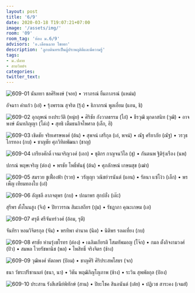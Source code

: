 ```yaml
---
layout: post
title: '6/9'
date: 2020-03-18 T19:07:21+07:00
image: '/assets/img/'
room: '09'
room_tag: 'ห้อง ม.6/9'
advisors: 'อ.เดือนฉาย ไชยตา'
description: 'ลูกบดินทรเป็นผู้ประพฤติดีและมีความรู้'
tags:
- ม.ปลาย
- สายวิทย์ฯ
categories:
twitter_text:
---
```

![609-01](https://res.cloudinary.com/dbruw74ms/image/upload/c_fit,w_760/v1584534609/609-01_fmauqk.png)
นันทยา ชลศิริพงษ์ (จอย) • วราภรณ์ ยิ้มภาภรณ์ (แหม่ม)

อัจฉรา คำแก้ว (เอ๋) • รุ้งพรรณ สุจริต (รุ้ง) • ธิภาภรณ์ พูลเอี่ยม (แอน, ธิ)

![609-02](https://res.cloudinary.com/dbruw74ms/image/upload/c_fit,w_760/v1584534599/609-02_p1y1cm.png)
อุกฤษณ์ ยงประวัติ (หนุ่ย) • ศิริชัย กังวาลธรรม (ไก่) • ธีรวุฒิ มุกดาสนิท (วุฒิ) • อาจพงษ์ ฉันทภิญญา (โด่ง) • สุทธิ เต็มธนกิจไพศาล (เล็ก, ฮิ)

![609-03](https://res.cloudinary.com/dbruw74ms/image/upload/c_fit,w_760/v1584534613/609-03_ot4xjq.png)
เชิดชัย จริยเศรษพงศ์ (ต้น) • สุพจน์ เสรีกุล (เอ๋, พจน์) • ณัฐ ศรียาภัย (ณัฐ) • วรวุธ ไกรทอง (กบ) • ชาญชัย ศุภวิทิตพัฒนา (ชาญ)

![609-04](https://res.cloudinary.com/dbruw74ms/image/upload/c_fit,w_760/v1584534606/609-04_egbzbj.png)
เกรียงศักดิ์ เจนเจริญวงศ์ (เอก) • ชุติกร กาญจนวิไล (ชุ) • กันตนพ ฐิติรุ่งเรือง (นพ)

ปกรณ์ พฤษเจริญ (ต๋อง) • พรชัย โพธิ์พันธุ์ (ต้น) • ศุภลักษณ์ เกษมสุข (เฒ่า)

![609-05](https://res.cloudinary.com/dbruw74ms/image/upload/c_fit,w_760/v1584534613/609-05_gjp5pr.png)
สมรวย ชูเฟื่องฟ้า (รวย) • วรัญญา วณิชย์วรนันต์ (แอน) • รัตนา แซ่โง้ว (เล็ก) • พรเพ็ญ เทียมทองใบ (เอ๋)

![609-06](https://res.cloudinary.com/dbruw74ms/image/upload/c_fit,w_760/v1584534559/609-06_bvlto7.png)
อัญชลี ลาภจตุพร (กบ) • ปถมาพร สุกปลั่ง (เต๊ะ)

สุรีพร ตั้งโนนสูง (จิง) • ปิยาวรรณ สิมะเสถียร (บุ๋ม) • รัชฎาภา คุณะเกษม (เอ)


![609-07](https://res.cloudinary.com/dbruw74ms/image/upload/c_fit,w_760/v1584534609/609-07_md6xck.png)
ศรุตี ศรีจันทร์วงศ์ (อ้อม, รุตี)

จันทิรา หอมวิจิตรกุล (จัน) • พรทิพา คำนาค (นิด) • นิติพร รอดเที่ยง (กบ)

![609-08](https://res.cloudinary.com/dbruw74ms/image/upload/c_fit,w_760/v1584534745/609-08_c1qm1f.png)
ศรชัย ห่านรุ่งชโรทร (ต๋อง) • เฉลิมเกียรติ โสมทัพมอญ (โจ๊ก) • กมล ตั้งกิจงามวงศ์ (ปิว) • สมพล ไวยรัชพานิช (พล) • ไพสิทธิ์ จริงจิตร (ช้าง)

![609-09](https://res.cloudinary.com/dbruw74ms/image/upload/c_fit,w_760/v1584534770/609-09_nb99il.png)
วุฒิพงศ์ หัตถพร (ป้อม) • ชาญศิริ ศิริประสพโสธร (จก)

ธนา วัชระปรีชานนท์ (ธนา, นา) • วิชัน พฤฒิภิญโญภาพ (ช้าง) • ระวิน สุพพัตกุล (ป้อง)


![609-10](https://res.cloudinary.com/dbruw74ms/image/upload/c_fit,w_760/v1584534742/609-10_mcvgr5.png)
ประสาน รังสีเสนีย์พิทักษ์ (สาน) • ปิยะโชค สินอนันต์ (เต้ย) • ปฏิเวช สาระคง (เจมส์)
